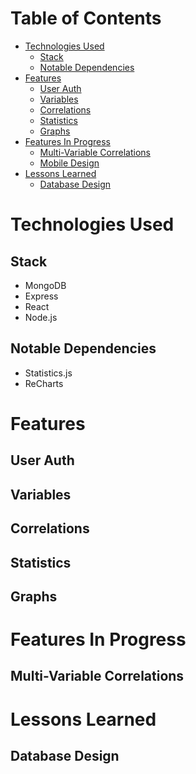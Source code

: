 # Table of Contents
* [Technologies Used](#technologies-used)
  * [Stack](#stack)
  * [Notable Dependencies](#notable-dependencies)
* [Features](#features)
  * [User Auth](#user-auth)
  * [Variables](#variables)
  * [Correlations](#correlations)
  * [Statistics](#statistics)
  * [Graphs](#graphs)
* [Features In Progress](#features-in-progress)
  * [Multi-Variable Correlations](#multi-variable-correlations)
  * [Mobile Design](#mobile-design)
* [Lessons Learned](#lessons-learned)
  * [Database Design](#database-design)

# Technologies Used
## Stack
* MongoDB
* Express
* React
* Node.js
## Notable Dependencies
* Statistics.js
* ReCharts

# Features
## User Auth
## Variables
## Correlations
## Statistics
## Graphs

# Features In Progress
## Multi-Variable Correlations

# Lessons Learned
## Database Design
